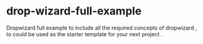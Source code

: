 # drop-wizard-full-example
Dropwizard full example to include all the required concepts of dropwizard , 
to could be used as the starter template  for your next project .
